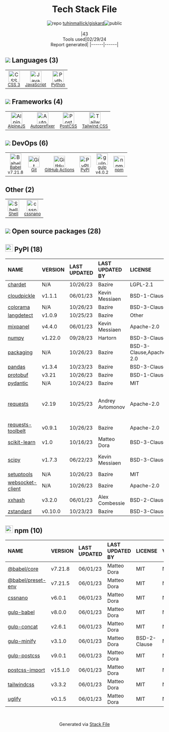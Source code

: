 <!--
&lt;--- Readme.md Snippet without images Start ---&gt;
## Tech Stack
tuhinmallick/giskard is built on the following main stack:

- [JavaScript](https://developer.mozilla.org/en-US/docs/Web/JavaScript) – Languages
- [Python](https://www.python.org) – Languages
- [AlpineJS](https://alpinejs.dev/) – Javascript UI Libraries
- [Autoprefixer](https://github.com/postcss/autoprefixer) – CSS Pre-processors / Extensions
- [PostCSS](https://github.com/postcss/postcss) – CSS Pre-processors / Extensions
- [Tailwind CSS](https://tailwindcss.com) – Front-End Frameworks
- [Babel](http://babeljs.io/) – JavaScript Compilers
- [GitHub Actions](https://github.com/features/actions) – Continuous Integration
- [gulp](http://gulpjs.com/) – JS Build Tools / JS Task Runners
- [Shell](https://en.wikipedia.org/wiki/Shell_script) – Shells

Full tech stack [here](/techstack.md)

&lt;--- Readme.md Snippet without images End ---&gt;

&lt;--- Readme.md Snippet with images Start ---&gt;
## Tech Stack
tuhinmallick/giskard is built on the following main stack:

- <img width='25' height='25' src='https://img.stackshare.io/service/1209/javascript.jpeg' alt='JavaScript'/> [JavaScript](https://developer.mozilla.org/en-US/docs/Web/JavaScript) – Languages
- <img width='25' height='25' src='https://img.stackshare.io/service/993/pUBY5pVj.png' alt='Python'/> [Python](https://www.python.org) – Languages
- <img width='25' height='25' src='https://img.stackshare.io/service/101749/default_1affeb0b941376ae07126433311c338b5cd86701.jpg' alt='AlpineJS'/> [AlpineJS](https://alpinejs.dev/) – Javascript UI Libraries
- <img width='25' height='25' src='https://img.stackshare.io/service/2202/72d087642cfce6fef6f2dabec5bf49e8_400x400.png' alt='Autoprefixer'/> [Autoprefixer](https://github.com/postcss/autoprefixer) – CSS Pre-processors / Extensions
- <img width='25' height='25' src='https://img.stackshare.io/service/3339/rlFcjEdI.png' alt='PostCSS'/> [PostCSS](https://github.com/postcss/postcss) – CSS Pre-processors / Extensions
- <img width='25' height='25' src='https://img.stackshare.io/service/8158/default_660b7c41c3ba489cb581eec89c04655404258c19.png' alt='Tailwind CSS'/> [Tailwind CSS](https://tailwindcss.com) – Front-End Frameworks
- <img width='25' height='25' src='https://img.stackshare.io/service/2739/-1wfGjNw.png' alt='Babel'/> [Babel](http://babeljs.io/) – JavaScript Compilers
- <img width='25' height='25' src='https://img.stackshare.io/service/11563/actions.png' alt='GitHub Actions'/> [GitHub Actions](https://github.com/features/actions) – Continuous Integration
- <img width='25' height='25' src='https://img.stackshare.io/service/844/iruTC031.png' alt='gulp'/> [gulp](http://gulpjs.com/) – JS Build Tools / JS Task Runners
- <img width='25' height='25' src='https://img.stackshare.io/service/4631/default_c2062d40130562bdc836c13dbca02d318205a962.png' alt='Shell'/> [Shell](https://en.wikipedia.org/wiki/Shell_script) – Shells

Full tech stack [here](/techstack.md)

&lt;--- Readme.md Snippet with images End ---&gt;
-->
<div align="center">

# Tech Stack File
![](https://img.stackshare.io/repo.svg "repo") [tuhinmallick/giskard](https://github.com/tuhinmallick/giskard)![](https://img.stackshare.io/public_badge.svg "public")
<br/><br/>
|43<br/>Tools used|02/29/24 <br/>Report generated|
|------|------|
</div>

## <img src='https://img.stackshare.io/languages.svg'/> Languages (3)
<table><tr>
  <td align='center'>
  <img width='36' height='36' src='https://img.stackshare.io/service/6727/css.png' alt='CSS 3'>
  <br>
  <sub><a href="https://developer.mozilla.org/en-US/docs/Web/CSS/CSS3">CSS 3</a></sub>
  <br>
  <sub></sub>
</td>

<td align='center'>
  <img width='36' height='36' src='https://img.stackshare.io/service/1209/javascript.jpeg' alt='JavaScript'>
  <br>
  <sub><a href="https://developer.mozilla.org/en-US/docs/Web/JavaScript">JavaScript</a></sub>
  <br>
  <sub></sub>
</td>

<td align='center'>
  <img width='36' height='36' src='https://img.stackshare.io/service/993/pUBY5pVj.png' alt='Python'>
  <br>
  <sub><a href="https://www.python.org">Python</a></sub>
  <br>
  <sub></sub>
</td>

</tr>
</table>

## <img src='https://img.stackshare.io/frameworks.svg'/> Frameworks (4)
<table><tr>
  <td align='center'>
  <img width='36' height='36' src='https://img.stackshare.io/service/101749/default_1affeb0b941376ae07126433311c338b5cd86701.jpg' alt='AlpineJS'>
  <br>
  <sub><a href="https://alpinejs.dev/">AlpineJS</a></sub>
  <br>
  <sub></sub>
</td>

<td align='center'>
  <img width='36' height='36' src='https://img.stackshare.io/service/2202/72d087642cfce6fef6f2dabec5bf49e8_400x400.png' alt='Autoprefixer'>
  <br>
  <sub><a href="https://github.com/postcss/autoprefixer">Autoprefixer</a></sub>
  <br>
  <sub></sub>
</td>

<td align='center'>
  <img width='36' height='36' src='https://img.stackshare.io/service/3339/rlFcjEdI.png' alt='PostCSS'>
  <br>
  <sub><a href="https://github.com/postcss/postcss">PostCSS</a></sub>
  <br>
  <sub></sub>
</td>

<td align='center'>
  <img width='36' height='36' src='https://img.stackshare.io/service/8158/default_660b7c41c3ba489cb581eec89c04655404258c19.png' alt='Tailwind CSS'>
  <br>
  <sub><a href="https://tailwindcss.com">Tailwind CSS</a></sub>
  <br>
  <sub></sub>
</td>

</tr>
</table>

## <img src='https://img.stackshare.io/devops.svg'/> DevOps (6)
<table><tr>
  <td align='center'>
  <img width='36' height='36' src='https://img.stackshare.io/service/2739/-1wfGjNw.png' alt='Babel'>
  <br>
  <sub><a href="http://babeljs.io/">Babel</a></sub>
  <br>
  <sub>v7.21.8</sub>
</td>

<td align='center'>
  <img width='36' height='36' src='https://img.stackshare.io/service/1046/git.png' alt='Git'>
  <br>
  <sub><a href="http://git-scm.com/">Git</a></sub>
  <br>
  <sub></sub>
</td>

<td align='center'>
  <img width='36' height='36' src='https://img.stackshare.io/service/11563/actions.png' alt='GitHub Actions'>
  <br>
  <sub><a href="https://github.com/features/actions">GitHub Actions</a></sub>
  <br>
  <sub></sub>
</td>

<td align='center'>
  <img width='36' height='36' src='https://img.stackshare.io/service/12572/-RIWgodF_400x400.jpg' alt='PyPI'>
  <br>
  <sub><a href="https://pypi.org/">PyPI</a></sub>
  <br>
  <sub></sub>
</td>

<td align='center'>
  <img width='36' height='36' src='https://img.stackshare.io/service/844/iruTC031.png' alt='gulp'>
  <br>
  <sub><a href="http://gulpjs.com/">gulp</a></sub>
  <br>
  <sub>v4.0.2</sub>
</td>

<td align='center'>
  <img width='36' height='36' src='https://img.stackshare.io/service/1120/lejvzrnlpb308aftn31u.png' alt='npm'>
  <br>
  <sub><a href="https://www.npmjs.com/">npm</a></sub>
  <br>
  <sub></sub>
</td>

</tr>
</table>

## Other (2)
<table><tr>
  <td align='center'>
  <img width='36' height='36' src='https://img.stackshare.io/service/4631/default_c2062d40130562bdc836c13dbca02d318205a962.png' alt='Shell'>
  <br>
  <sub><a href="https://en.wikipedia.org/wiki/Shell_script">Shell</a></sub>
  <br>
  <sub></sub>
</td>

<td align='center'>
  <img width='36' height='36' src='https://img.stackshare.io/service/6612/ehMiE-wz_normal.jpg' alt='cssnano'>
  <br>
  <sub><a href="http://cssnano.co/">cssnano</a></sub>
  <br>
  <sub></sub>
</td>

</tr>
</table>


## <img src='https://img.stackshare.io/group.svg' /> Open source packages (28)</h2>

## <img width='24' height='24' src='https://img.stackshare.io/service/12572/-RIWgodF_400x400.jpg'/> PyPI (18)

|NAME|VERSION|LAST UPDATED|LAST UPDATED BY|LICENSE|VULNERABILITIES|
|:------|:------|:------|:------|:------|:------|
|[chardet](https://pypi.org/project/chardet)|N/A|10/26/23|Bazire |LGPL-2.1|N/A|
|[cloudpickle](https://pypi.org/project/cloudpickle)|v1.1.1|06/01/23|Kevin Messiaen |BSD-1-Clause|N/A|
|[colorama](https://pypi.org/project/colorama)|N/A|10/26/23|Bazire |BSD-3-Clause|N/A|
|[langdetect](https://pypi.org/project/langdetect)|v1.0.9|10/25/23|Bazire |Other|N/A|
|[mixpanel](https://pypi.org/project/mixpanel)|v4.4.0|06/01/23|Kevin Messiaen |Apache-2.0|N/A|
|[numpy](https://pypi.org/project/numpy)|v1.22.0|09/28/23|Hartorn |BSD-3-Clause|N/A|
|[packaging](https://pypi.org/project/packaging)|N/A|10/26/23|Bazire |BSD-3-Clause,Apache-2.0|N/A|
|[pandas](https://pypi.org/project/pandas)|v1.3.4|10/23/23|Bazire |BSD-3-Clause|N/A|
|[protobuf](https://pypi.org/project/protobuf)|v3.21|10/26/23|Bazire |BSD-1-Clause|N/A|
|[pydantic](https://pypi.org/project/pydantic)|N/A|10/24/23|Bazire |MIT|N/A|
|[requests](https://pypi.org/project/requests)|v2.19|10/25/23|Andrey Avtomonov |Apache-2.0|[CVE-2018-18074](https://github.com/advisories/GHSA-x84v-xcm2-53pg) (High)<br/>[CVE-2023-32681](https://github.com/advisories/GHSA-j8r2-6x86-q33q) (Moderate)|
|[requests-toolbelt](https://pypi.org/project/requests-toolbelt)|v0.9.1|10/26/23|Bazire |Apache-2.0|N/A|
|[scikit-learn](https://pypi.org/project/scikit-learn)|v1.0|10/16/23|Matteo Dora |BSD-3-Clause|[CVE-2020-28975](https://github.com/advisories/GHSA-jxfp-4rvq-9h9m) (High)|
|[scipy](https://pypi.org/project/scipy)|v1.7.3|06/22/23|Kevin Messiaen |BSD-3-Clause|[CVE-2023-25399](https://github.com/advisories/GHSA-9jx5-6pgf-crrp) (Moderate)|
|[setuptools](https://pypi.org/project/setuptools)|N/A|10/26/23|Bazire |MIT|N/A|
|[websocket-client](https://pypi.org/project/websocket-client)|N/A|10/26/23|Bazire |Apache-2.0|N/A|
|[xxhash](https://pypi.org/project/xxhash)|v3.2.0|06/01/23|Alex Combessie |BSD-2-Clause|N/A|
|[zstandard](https://pypi.org/project/zstandard)|v0.10.0|10/23/23|Bazire |BSD-3-Clause|N/A|


## <img width='24' height='24' src='https://img.stackshare.io/service/1120/lejvzrnlpb308aftn31u.png'/> npm (10)

|NAME|VERSION|LAST UPDATED|LAST UPDATED BY|LICENSE|VULNERABILITIES|
|:------|:------|:------|:------|:------|:------|
|[@babel/core](https://www.npmjs.com/@babel/core)|v7.21.8|06/01/23|Matteo Dora |MIT|N/A|
|[@babel/preset-env](https://www.npmjs.com/@babel/preset-env)|v7.21.5|06/01/23|Matteo Dora |MIT|N/A|
|[cssnano](https://www.npmjs.com/cssnano)|v6.0.1|06/01/23|Matteo Dora |MIT|N/A|
|[gulp-babel](https://www.npmjs.com/gulp-babel)|v8.0.0|06/01/23|Matteo Dora |MIT|N/A|
|[gulp-concat](https://www.npmjs.com/gulp-concat)|v2.6.1|06/01/23|Matteo Dora |MIT|N/A|
|[gulp-minify](https://www.npmjs.com/gulp-minify)|v3.1.0|06/01/23|Matteo Dora |BSD-2-Clause|N/A|
|[gulp-postcss](https://www.npmjs.com/gulp-postcss)|v9.0.1|06/01/23|Matteo Dora |MIT|N/A|
|[postcss-import](https://www.npmjs.com/postcss-import)|v15.1.0|06/01/23|Matteo Dora |MIT|N/A|
|[tailwindcss](https://www.npmjs.com/tailwindcss)|v3.3.2|06/01/23|Matteo Dora |MIT|N/A|
|[uglify](https://www.npmjs.com/uglify)|v0.1.5|06/01/23|Matteo Dora |MIT|N/A|

<br/>
<div align='center'>

Generated via [Stack File](https://github.com/marketplace/stack-file)
